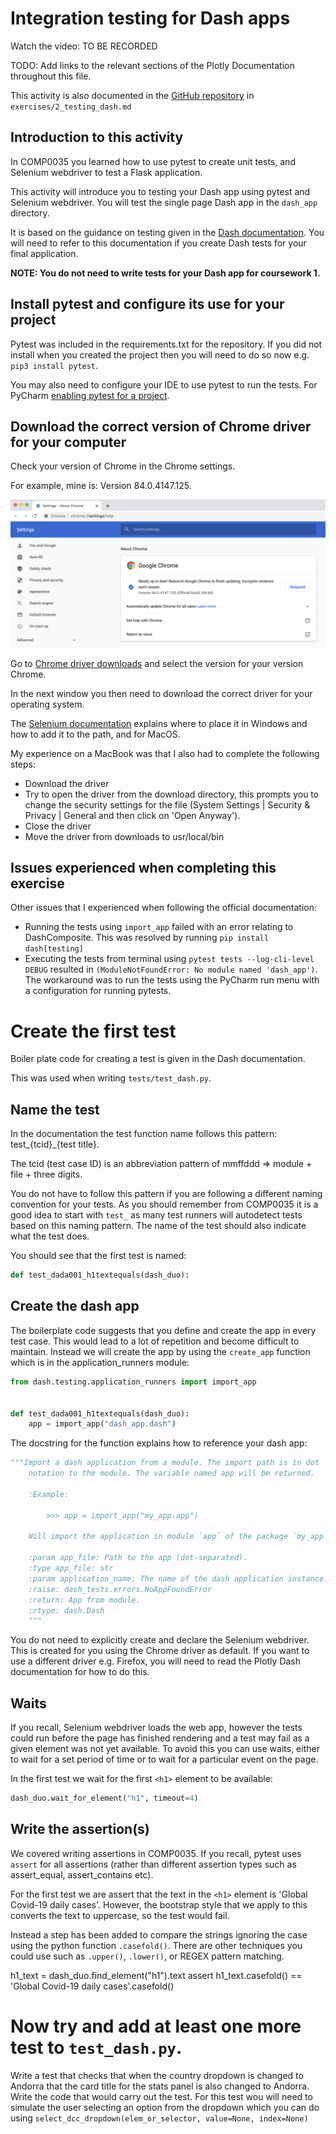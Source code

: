 # Integration testing for Dash apps

Watch the video: TO BE RECORDED

TODO: Add links to the relevant sections of the Plotly Documentation throughout this file.

This activity is also documented in the [GitHub repository](https://github.com/nicholsons/comp0034_week4.git) in `exercises/2_testing_dash.md`


## Introduction to this activity
In COMP0035 you learned how to use pytest to create unit tests, and Selenium webdriver to test a Flask application.

This activity will introduce you to testing your Dash app using pytest and Selenium webdriver. You will test the single page Dash app in the `dash_app` directory.

It is based on the guidance on testing given in the [Dash documentation](https://dash.plotly.com/testing). You will need to refer to this documentation if you create Dash tests for your final application.

**NOTE: You do not need to write tests for your Dash app for coursework 1.**

## Install pytest and configure its use for your project
Pytest was included in the requirements.txt for the repository. If you did not install when you created the project then you will need to do so now e.g. `pip3 install pytest`.

You may also need to configure your IDE to use pytest to run the tests. For PyCharm [enabling pytest for a project](https://www.jetbrains.com/help/pycharm/pytest.html#enable-pytest).

## Download the correct version of Chrome driver for your computer

Check your version of Chrome in the Chrome settings.

For example, mine is: Version 84.0.4147.125.

![chrome settings](chrome_settings.png)

Go to [Chrome driver downloads](https://sites.google.com/a/chromium.org/chromedriver/downloads) and select the version for your version Chrome.

In the next window you then need to download the correct driver for your operating system.

The [Selenium documentation](https://www.selenium.dev/documentation/en/webdriver/driver_requirements/) explains where to place it in Windows and how to add it to the path, and for MacOS.

My experience on a MacBook was that I also had to complete the following steps:

- Download the driver
- Try to open the driver from the download directory, this prompts you to change the security settings for the file (System Settings | Security & Privacy | General and then click on 'Open Anyway').
- Close the driver
- Move the driver from downloads to usr/local/bin

## Issues experienced when completing this exercise
Other issues that I experienced when following the official documentation:

- Running the tests using `import_app` failed with an error relating to DashComposite. This was resolved by running `pip install dash[testing]`
- Executing the tests from terminal using `pytest tests --log-cli-level DEBUG` resulted in `(ModuleNotFoundError: No module named 'dash_app')`. The workaround was to run the tests using the PyCharm run menu with a configuration for running pytests.

# Create the first test
Boiler plate code for creating a test is given in the Dash documentation. 

This was used when writing `tests/test_dash.py`. 

## Name the test
In the documentation the test function name follows this pattern: test_{tcid}_{test title}.

The tcid (test case ID) is an abbreviation pattern of mmffddd => module + file + three digits.

You do not have to follow this pattern if you are following a different naming convention for your tests. As you should remember from COMP0035 it is a good idea to start with `test_` as many test runners will autodetect tests based on this naming pattern. The name of the test should also indicate what the test does.

You should see that the first test is named:
```python
def test_dada001_h1textequals(dash_duo):
```

## Create the dash app
The boilerplate code suggests that you define and create the app in every test case. This would lead to a lot of repetition and become difficult to maintain.
Instead we will create the app by using the `create_app` function which is in the application_runners module:
```python
from dash.testing.application_runners import import_app


def test_dada001_h1textequals(dash_duo):
    app = import_app("dash_app.dash")
```
The docstring for the function explains how to reference your dash app:
```python
"""Import a dash application from a module. The import path is in dot
    notation to the module. The variable named app will be returned.

    :Example:

        >>> app = import_app("my_app.app")

    Will import the application in module `app` of the package `my_app`.

    :param app_file: Path to the app (dot-separated).
    :type app_file: str
    :param application_name: The name of the dash application instance.
    :raise: dash_tests.errors.NoAppFoundError
    :return: App from module.
    :rtype: dash.Dash
    """
```
You do not need to explicitly create and declare the Selenium webdriver. This is created for you using the Chrome driver as default. If you want to use a different driver e.g. Firefox, you will need to read the Plotly Dash documentation for how to do this.

## Waits
If you recall, Selenium webdriver loads the web app, however the tests could run before the page has finished rendering and a test may fail as a given element was not yet available. To avoid this you can use waits, either to wait for a set period of time or to wait for a particular event on the page.

In the first test we wait for the first `<h1>` element to be available:

```python
dash_duo.wait_for_element("h1", timeout=4)
```

## Write the assertion(s)
We covered writing assertions in COMP0035. If you recall, pytest uses `assert` for all assertions (rather than different assertion types such as assert_equal, assert_contains etc).

For the first test we are assert that the text in the `<h1>` element is 'Global Covid-19 daily cases'. However, the bootstrap style that we apply to this converts the text to uppercase, so the test would fail.

Instead a step has been added to compare the strings ignoring the case using the python function `.casefold()`. There are other techniques you could use such as `.upper()`, `.lower()`, or REGEX pattern matching.

h1_text = dash_duo.find_element("h1").text
    assert h1_text.casefold()  == 'Global Covid-19 daily cases'.casefold()
    
# Now try and add at least one more test to `test_dash.py`.
Write a test that checks that when the country dropdown is changed to Andorra that the card title for the stats panel is also changed to Andorra.
Write the code that would carry out the test.
For this test wou will need to simulate the user selecting an option from the dropdown which you can do using `select_dcc_dropdown(elem_or_selector, value=None, index=None)`
